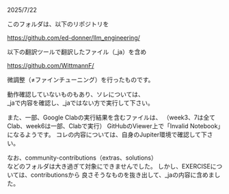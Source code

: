 2025/7/22

このフォルダは、以下のリポジトリを

https://github.com/ed-donner/llm_engineering/

以下の翻訳ツールで翻訳したファイル（_ja）を含め

https://github.com/WittmannF/

微調整（≠ファインチューニング）を行ったものです。

動作確認していないものもあり、ソレについては、  
_jaで内容を確認し、_jaではない方で実行して下さい。

また、一部、Google Clabの実行結果を含むファイルは、
（week3、7は全てClab、week6は一部、Clabで実行）
GitHubのViewer上で「Invalid Notebook」になるようです。
コレの内容については、自身のJupiter環境で確認して下さい。

なお、community-contributions（extras、solutions）  
などのフォルダは大き過ぎて対象にできませんでした。
しかし、EXERCISEについては、contributionsから
良さそうなものを抜き出して、_jaの内容に含めました。